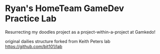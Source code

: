 # Ryan's HomeTeam GameDev Practice Lab
  
Resurrecting my doodles project as a project-within-a-project at Gamkedo!

original dailies structure forked from Keith Peters lab https://github.com/bit101/lab

